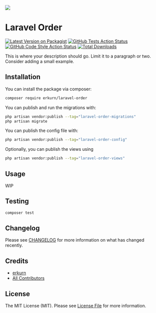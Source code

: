 
<img src="https://banners.beyondco.de/Laravel%20Order.png?theme=light&packageManager=composer+require&packageName=erkurn%2Flaravel-order&pattern=iLikeFood&style=style_2&description=Handle+Order+And+Change+State&md=1&showWatermark=0&fontSize=225px&images=document" />

# Laravel Order

[![Latest Version on Packagist](https://img.shields.io/packagist/v/erkurn/laravel-order.svg?style=flat-square)](https://packagist.org/packages/erkurn/laravel-order)
[![GitHub Tests Action Status](https://img.shields.io/github/workflow/status/erkurn/laravel-order/run-tests?label=tests)](https://github.com/erkurn/laravel-order/actions?query=workflow%3Arun-tests+branch%3Amain)
[![GitHub Code Style Action Status](https://img.shields.io/github/workflow/status/erkurn/laravel-order/Check%20&%20fix%20styling?label=code%20style)](https://github.com/erkurn/laravel-order/actions?query=workflow%3A"Check+%26+fix+styling"+branch%3Amain)
[![Total Downloads](https://img.shields.io/packagist/dt/erkurn/laravel-order.svg?style=flat-square)](https://packagist.org/packages/erkurn/laravel-order)

This is where your description should go. Limit it to a paragraph or two. Consider adding a small example.

## Installation

You can install the package via composer:
```bash
composer require erkurn/laravel-order
```

You can publish and run the migrations with:

```bash
php artisan vendor:publish --tag="laravel-order-migrations"
php artisan migrate
```

You can publish the config file with:

```bash
php artisan vendor:publish --tag="laravel-order-config"
```

Optionally, you can publish the views using

```bash
php artisan vendor:publish --tag="laravel-order-views"
```

## Usage

WIP

## Testing

```bash
composer test
```

## Changelog

Please see [CHANGELOG](CHANGELOG.md) for more information on what has changed recently.

## Credits

- [erkurn](https://github.com/erkurn)
- [All Contributors](../../contributors)

## License

The MIT License (MIT). Please see [License File](LICENSE.md) for more information.
